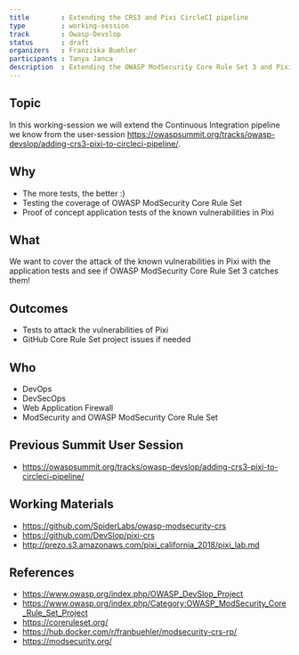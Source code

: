 ```yaml
---
title        : Extending the CRS3 and Pixi CircleCI pipeline
type         : working-session
track        : Owasp-Devslop
status       : draft
organizers   : Franziska Buehler
participants : Tanya Janca
description  : Extending the OWASP ModSecurity Core Rule Set 3 and Pixi CircleCI pipeline
---
```


## Topic

In this working-session we will extend the Continuous Integration pipeline we know from the user-session https://owaspsummit.org/tracks/owasp-devslop/adding-crs3-pixi-to-circleci-pipeline/.

## Why

 - The more tests, the better :) <br />
 - Testing the coverage of OWASP ModSecurity Core Rule Set
 - Proof of concept application tests of the known vulnerabilities in Pixi

## What

We want to cover the attack of the known vulnerabilities in Pixi with the application tests and see if OWASP ModSecurity Core Rule Set 3 catches them!

## Outcomes

 - Tests to attack the vulnerabilities of Pixi
 - GitHub Core Rule Set project issues if needed

## Who

 - DevOps
 - DevSecOps
 - Web Application Firewall
 - ModSecurity and OWASP ModSecurity Core Rule Set

## Previous Summit User Session
 - https://owaspsummit.org/tracks/owasp-devslop/adding-crs3-pixi-to-circleci-pipeline/

## Working Materials
 - https://github.com/SpiderLabs/owasp-modsecurity-crs
 - https://github.com/DevSlop/pixi-crs
 - http://prezo.s3.amazonaws.com/pixi_california_2018/pixi_lab.md

## References

 - https://www.owasp.org/index.php/OWASP_DevSlop_Project
 - https://www.owasp.org/index.php/Category:OWASP_ModSecurity_Core_Rule_Set_Project
 - https://coreruleset.org/
 - https://hub.docker.com/r/franbuehler/modsecurity-crs-rp/
 - https://modsecurity.org/

